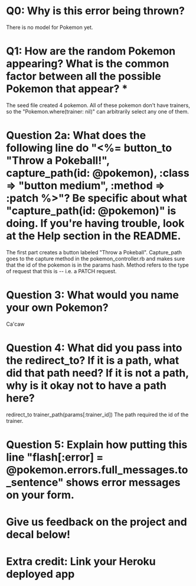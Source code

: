 # Q0: Why is this error being thrown?
There is no model for Pokemon yet.

# Q1: How are the random Pokemon appearing? What is the common factor between all the possible Pokemon that appear? *
The seed file created 4 pokemon. All of these pokemon don't have trainers, so the "Pokemon.where(trainer: nil)" can arbitrarily select any one of them.

# Question 2a: What does the following line do "<%= button_to "Throw a Pokeball!", capture_path(id: @pokemon), :class => "button medium", :method => :patch %>"? Be specific about what "capture_path(id: @pokemon)" is doing. If you're having trouble, look at the Help section in the README.
The first part creates a button labeled "Throw a Pokeball". Capture_path goes to the capture method in the pokemon_controller.rb and makes sure that the id of the pokemon is in the params hash. Method refers to the type of request that this is -- i.e. a PATCH request.

# Question 3: What would you name your own Pokemon?
Ca'caw

# Question 4: What did you pass into the redirect_to? If it is a path, what did that path need? If it is not a path, why is it okay not to have a path here?
redirect_to trainer_path(params[:trainer_id])
The path required the id of the trainer.

# Question 5: Explain how putting this line "flash[:error] = @pokemon.errors.full_messages.to_sentence" shows error messages on your form.

# Give us feedback on the project and decal below!

# Extra credit: Link your Heroku deployed app
